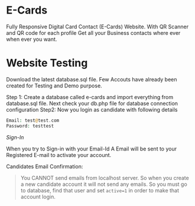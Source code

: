 # E-Cards

Fully Responsive Digital Card Contact (E-Cards) Website. With QR Scanner and QR code for each profile Get all your Business contacts where ever when ever you want.

# Website Testing

Download the latest database.sql file.
Few Accouts have already been created for Testing and Demo purpose.

Step 1: Create a database called e-cards and import everything from database.sql file. Next check your db.php file for database connection configuration
Step2: Now you login as candidate with following details
```php
Email: test@test.com
Password: testtest
```
*Sign-In*

When you try to Sign-in with your Email-Id A Email will be sent to your Registered E-mail to activate your account.

Candidates Email Confirmation:
>You CANNOT send emails from localhost server. So when you create a new candidate account it will not send any emails. So you must go to database, find that user and set ```active=1``` in order to make that account login. 

